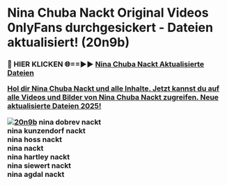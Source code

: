 # Nina Chuba Nackt Original Videos 0nlyFans durchgesickert - Dateien aktualisiert! (20n9b)

<h3>🔴 HIER KLICKEN 🌐==►► <a href="https://tinyurl.com/h6vf6nb8" rel="nofollow">Nina Chuba Nackt Aktualisierte Dateien

Hol dir Nina Chuba Nackt und alle Inhalte. Jetzt kannst du auf alle Videos und Bilder von Nina Chuba Nackt zugreifen. Neue aktualisierte Dateien 2025!

[![20n9b](https://i.imgur.com/sD4kR3V.gif)](https://tinyurl.com/h6vf6nb8)
nina dobrev nackt<br>
nina kunzendorf nackt<br>
nina hoss nackt<br>
nina nackt<br>
nina hartley nackt<br>
nina siewert nackt<br>
nina agdal nackt